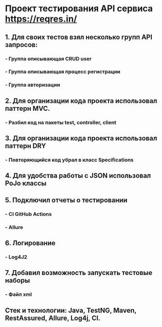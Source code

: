 # Проект тестирования API сервиса https://reqres.in/
## 1. Для своих тестов взял несколько групп API запросов:
### - Группа описывающая CRUD user 
### - Группа описывающая процесс регистрации 
### - Группа авторизации
## 2. Для организации кода проекта использовал паттерн MVC.
### - Разбил код на пакеты test, controller, client
## 3. Для организации кода проекта использовал паттерн DRY
### - Повторяющийся код убрал в класс Specifications
## 4. Для  удобства работы с JSON использовал PoJo классы
## 5. Подключил отчеты о тестировании
### - CI GitHub Actions
### - Allure
## 6. Логирование
### - Log4J2
## 7. Добавил возможность запускать тестовые наборы
### - Файл xml
## Стек и технологии: Java, TestNG, Maven, RestAssured, Allure, Log4j, CI.